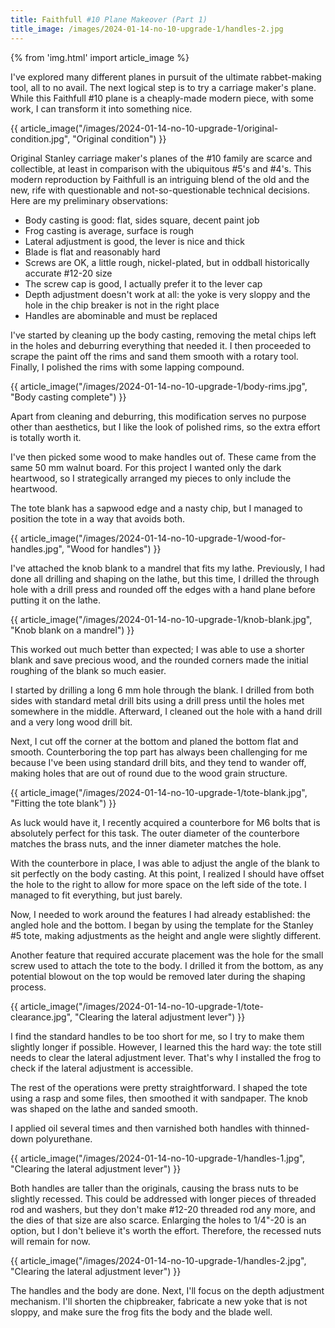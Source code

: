 ```yaml
---
title: Faithfull #10 Plane Makeover (Part 1)
title_image: /images/2024-01-14-no-10-upgrade-1/handles-2.jpg
---
```


{% from 'img.html' import article_image %}

I've explored many different planes in pursuit of the ultimate rabbet-making tool, all to no avail. The next logical step is to try a carriage maker's plane. While this Faithfull #10 plane is a cheaply-made modern piece, with some work, I can transform it into something nice.

<!--more-->

{{ article_image("/images/2024-01-14-no-10-upgrade-1/original-condition.jpg", "Original condition") }}

Original Stanley carriage maker's planes of the #10 family are scarce and collectible, at least in comparison with the ubiquitous #5's and #4's. This modern reproduction by Faithfull is an intriguing blend of the old and the new, rife with questionable and not-so-questionable technical decisions. Here are my preliminary observations:

* Body casting is good: flat, sides square, decent paint job
* Frog casting is average, surface is rough
* Lateral adjustment is good, the lever is nice and thick
* Blade is flat and reasonably hard
* Screws are OK, a little rough, nickel-plated, but in oddball historically accurate #12-20 size
* The screw cap is good, I actually prefer it to the lever cap
* Depth adjustment doesn't work at all: the yoke is very sloppy and the hole in the chip breaker is not in the right place
* Handles are abominable and must be replaced

I've started by cleaning up the body casting, removing the metal chips left in the holes and deburring everything that needed it. I then proceeded to scrape the paint off the rims and sand them smooth with a rotary tool. Finally, I polished the rims with some lapping compound.

{{ article_image("/images/2024-01-14-no-10-upgrade-1/body-rims.jpg", "Body casting complete") }}

Apart from cleaning and deburring, this modification serves no purpose other than aesthetics, but I like the look of polished rims, so the extra effort is totally worth it.

I've then picked some wood to make handles out of. These came from the same 50 mm walnut board. For this project I wanted only the dark heartwood, so I strategically arranged my pieces to only include the heartwood.

The tote blank has a sapwood edge and a nasty chip, but I managed to position the tote in a way that avoids both.

{{ article_image("/images/2024-01-14-no-10-upgrade-1/wood-for-handles.jpg", "Wood for handles") }}

I've attached the knob blank to a mandrel that fits my lathe. Previously, I had done all drilling and shaping on the lathe, but this time, I drilled the through hole with a drill press and rounded off the edges with a hand plane before putting it on the lathe.

{{ article_image("/images/2024-01-14-no-10-upgrade-1/knob-blank.jpg", "Knob blank on a mandrel") }}

This worked out much better than expected; I was able to use a shorter blank and save precious wood, and the rounded corners made the initial roughing of the blank so much easier.

I started by drilling a long 6 mm hole through the blank. I drilled from both sides with standard metal drill bits using a drill press until the holes met somewhere in the middle. Afterward, I cleaned out the hole with a hand drill and a very long wood drill bit.

Next, I cut off the corner at the bottom and planed the bottom flat and smooth. Counterboring the top part has always been challenging for me because I've been using standard drill bits, and they tend to wander off, making holes that are out of round due to the wood grain structure.

{{ article_image("/images/2024-01-14-no-10-upgrade-1/tote-blank.jpg", "Fitting the tote blank") }}

As luck would have it, I recently acquired a counterbore for M6 bolts that is absolutely perfect for this task. The outer diameter of the counterbore matches the brass nuts, and the inner diameter matches the hole.

With the counterbore in place, I was able to adjust the angle of the blank to sit perfectly on the body casting. At this point, I realized I should have offset the hole to the right to allow for more space on the left side of the tote. I managed to fit everything, but just barely.

Now, I needed to work around the features I had already established: the angled hole and the bottom. I began by using the template for the Stanley #5 tote, making adjustments as the height and angle were slightly different.

Another feature that required accurate placement was the hole for the small screw used to attach the tote to the body. I drilled it from the bottom, as any potential blowout on the top would be removed later during the shaping process.

{{ article_image("/images/2024-01-14-no-10-upgrade-1/tote-clearance.jpg", "Clearing the lateral adjustment lever") }}

I find the standard handles to be too short for me, so I try to make them slightly longer if possible. However, I learned this the hard way: the tote still needs to clear the lateral adjustment lever. That's why I installed the frog to check if the lateral adjustment is accessible.

The rest of the operations were pretty straightforward. I shaped the tote using a rasp and some files, then smoothed it with sandpaper. The knob was shaped on the lathe and sanded smooth.

I applied oil several times and then varnished both handles with thinned-down polyurethane.

{{ article_image("/images/2024-01-14-no-10-upgrade-1/handles-1.jpg", "Clearing the lateral adjustment lever") }}

Both handles are taller than the originals, causing the brass nuts to be slightly recessed. This could be addressed with longer pieces of threaded rod and washers, but they don't make #12-20 threaded rod any more, and the dies of that size are also scarce. Enlarging the holes to 1/4"-20 is an option, but I don't believe it's worth the effort. Therefore, the recessed nuts will remain for now.

{{ article_image("/images/2024-01-14-no-10-upgrade-1/handles-2.jpg", "Clearing the lateral adjustment lever") }}

The handles and the body are done. Next, I'll focus on the depth adjustment mechanism. I'll shorten the chipbreaker, fabricate a new yoke that is not sloppy, and make sure the frog fits the body and the blade well.
